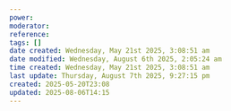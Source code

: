 ```yaml
---
power: 
moderator: 
reference: 
tags: []
date created: Wednesday, May 21st 2025, 3:08:51 am
date modified: Wednesday, August 6th 2025, 2:05:24 am
time created: Wednesday, May 21st 2025, 3:08:51 am
last update: Thursday, August 7th 2025, 9:27:15 pm
created: 2025-05-20T23:08
updated: 2025-08-06T14:15
---
```


